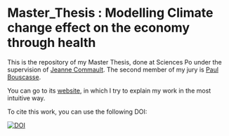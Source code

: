 # Master_Thesis : Modelling Climate change effect on the economy through health

This is the repository of my Master Thesis, done at Sciences Po under the supervision of [Jeanne Commault](https://www.jcommault.com). 
The second member of my jury is [Paul Bouscasse](https://www.paul-bouscasse.com).

You can go to its [website](https://www.paulogcd.com/Master_Thesis), in which I try to explain my work in the most intuitive way.

To cite this work, you can use the following DOI: 

[![DOI](https://zenodo.org/badge/932286687.svg)](https://doi.org/10.5281/zenodo.15561050)
